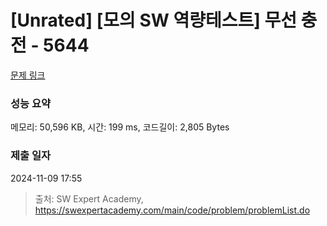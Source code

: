 # [Unrated] [모의 SW 역량테스트] 무선 충전 - 5644 

[문제 링크](https://swexpertacademy.com/main/code/problem/problemDetail.do?contestProbId=AWXRDL1aeugDFAUo) 

### 성능 요약

메모리: 50,596 KB, 시간: 199 ms, 코드길이: 2,805 Bytes

### 제출 일자

2024-11-09 17:55



> 출처: SW Expert Academy, https://swexpertacademy.com/main/code/problem/problemList.do